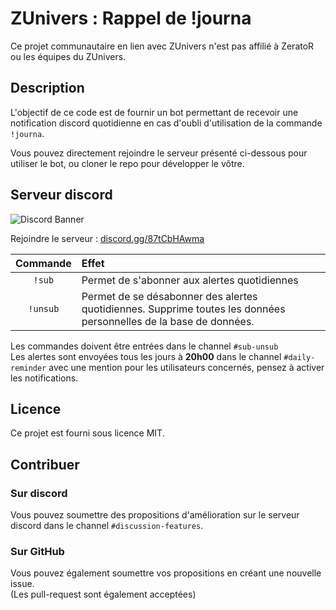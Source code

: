 # ZUnivers : Rappel de !journa

Ce projet communautaire en lien avec ZUnivers n'est pas affilié à ZeratoR ou les équipes du ZUnivers.

## Description
L'objectif de ce code est de fournir un bot permettant de recevoir une notification discord quotidienne en cas d'oubli d'utilisation  de la commande `!journa`.

Vous pouvez directement rejoindre le serveur présenté ci-dessous pour utiliser le bot, ou cloner le repo pour développer le vôtre.

## Serveur discord
![Discord Banner](https://discord.com/api/guilds/994632493254836237/widget.png?style=banner2)

Rejoindre le serveur : [discord.gg/87tCbHAwma](https://discord.gg/87tCbHAwma)

|Commande|Effet|
|:--:|:--|
|`!sub`|Permet de s'abonner aux alertes quotidiennes
|`!unsub`|Permet de se désabonner des alertes quotidiennes. Supprime toutes les données personnelles de la base de données.

Les commandes doivent être entrées dans le channel `#sub-unsub`  
Les alertes sont envoyées tous les jours à **20h00** dans le channel `#daily-reminder` avec une mention pour les utilisateurs concernés, pensez à activer les notifications.

## Licence
Ce projet est fourni sous licence MIT.

## Contribuer
### Sur discord
Vous pouvez soumettre des propositions d'amélioration sur le serveur discord dans le channel `#discussion-features`.

### Sur GitHub
Vous pouvez également soumettre vos propositions en créant une nouvelle issue.  
(Les pull-request sont également acceptées)
